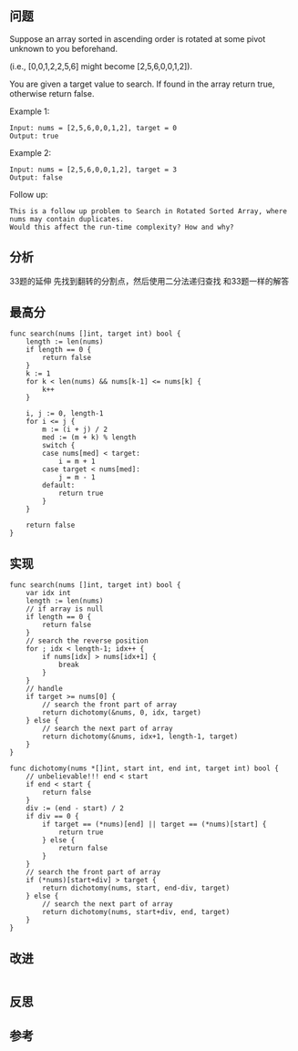 ## 问题
Suppose an array sorted in ascending order is rotated at some pivot unknown to you beforehand.

(i.e., [0,0,1,2,2,5,6] might become [2,5,6,0,0,1,2]).

You are given a target value to search. If found in the array return true, otherwise return false.

Example 1:
```
Input: nums = [2,5,6,0,0,1,2], target = 0
Output: true
```

Example 2:
```
Input: nums = [2,5,6,0,0,1,2], target = 3
Output: false
```

Follow up:
```
This is a follow up problem to Search in Rotated Sorted Array, where nums may contain duplicates.
Would this affect the run-time complexity? How and why?
```

## 分析
33题的延伸
先找到翻转的分割点，然后使用二分法递归查找
和33题一样的解答

## 最高分
```golang
func search(nums []int, target int) bool {
    length := len(nums)
    if length == 0 {
        return false
    }
    k := 1
    for k < len(nums) && nums[k-1] <= nums[k] {
        k++
    }

    i, j := 0, length-1
    for i <= j {
        m := (i + j) / 2
        med := (m + k) % length
        switch {
        case nums[med] < target:
            i = m + 1
        case target < nums[med]:
            j = m - 1
        default:
            return true
        }
    }

    return false
}
```


## 实现
```golang
func search(nums []int, target int) bool {
    var idx int
    length := len(nums)
    // if array is null
    if length == 0 {
        return false
    }
    // search the reverse position
    for ; idx < length-1; idx++ {
        if nums[idx] > nums[idx+1] {
            break
        }
    }
    // handle
    if target >= nums[0] {
        // search the front part of array
        return dichotomy(&nums, 0, idx, target)
    } else {
        // search the next part of array
        return dichotomy(&nums, idx+1, length-1, target)
    }
}

func dichotomy(nums *[]int, start int, end int, target int) bool {
    // unbelievable!!! end < start
    if end < start {
        return false
    }
    div := (end - start) / 2
    if div == 0 {
        if target == (*nums)[end] || target == (*nums)[start] {
            return true
        } else {
            return false
        }
    }
    // search the front part of array
    if (*nums)[start+div] > target {
        return dichotomy(nums, start, end-div, target)
    } else {
        // search the next part of array
        return dichotomy(nums, start+div, end, target)
    }
}
```

## 改进
```golang

```

## 反思

## 参考
